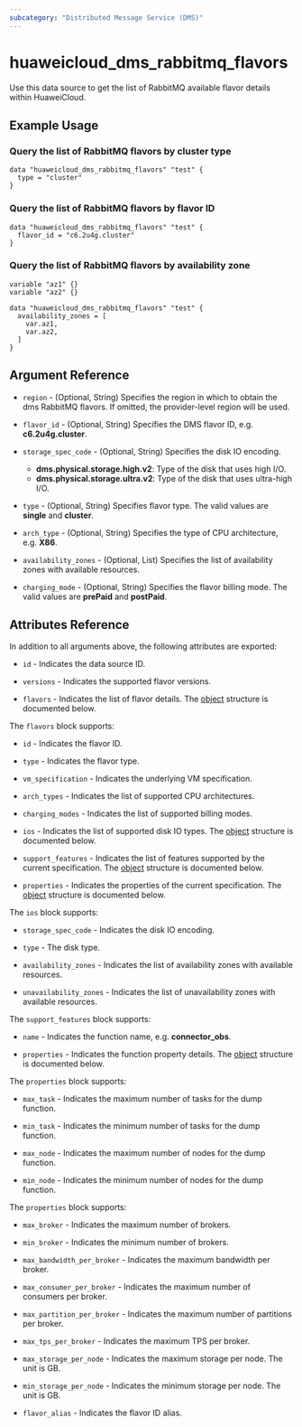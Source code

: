 ```yaml
---
subcategory: "Distributed Message Service (DMS)"
---
```


# huaweicloud_dms_rabbitmq_flavors

Use this data source to get the list of RabbitMQ available flavor details within HuaweiCloud.

## Example Usage

### Query the list of RabbitMQ flavors by cluster type

```hcl
data "huaweicloud_dms_rabbitmq_flavors" "test" {
  type = "cluster"
}
```

### Query the list of RabbitMQ flavors by flavor ID

```hcl
data "huaweicloud_dms_rabbitmq_flavors" "test" {
  flavor_id = "c6.2u4g.cluster"
}
```

### Query the list of RabbitMQ flavors by availability zone

```hcl
variable "az1" {}
variable "az2" {}

data "huaweicloud_dms_rabbitmq_flavors" "test" {
  availability_zones = [
    var.az1,
    var.az2,
  ]
}
```

## Argument Reference

* `region` - (Optional, String) Specifies the region in which to obtain the dms RabbitMQ flavors.
  If omitted, the provider-level region will be used.

* `flavor_id` - (Optional, String) Specifies the DMS flavor ID, e.g. **c6.2u4g.cluster**.

* `storage_spec_code` - (Optional, String) Specifies the disk IO encoding.
  + **dms.physical.storage.high.v2**: Type of the disk that uses high I/O.
  + **dms.physical.storage.ultra.v2**: Type of the disk that uses ultra-high I/O.

* `type` - (Optional, String) Specifies flavor type. The valid values are **single** and **cluster**.

* `arch_type` - (Optional, String) Specifies the type of CPU architecture, e.g. **X86**.

* `availability_zones` - (Optional, List) Specifies the list of availability zones with available resources.

* `charging_mode` - (Optional, String) Specifies the flavor billing mode.
  The valid values are **prePaid** and **postPaid**.

## Attributes Reference

In addition to all arguments above, the following attributes are exported:

* `id` - Indicates the data source ID.

* `versions` - Indicates the supported flavor versions.

* `flavors` - Indicates the list of flavor details.
  The [object](#dms_rabbitmq_flavors) structure is documented below.

<a name="dms_rabbitmq_flavors"></a>
The `flavors` block supports:

* `id` - Indicates the flavor ID.

* `type` - Indicates the flavor type.

* `vm_specification` - Indicates the underlying VM specification.

* `arch_types` - Indicates the list of supported CPU architectures.

* `charging_modes` - Indicates the list of supported billing modes.

* `ios` - Indicates the list of supported disk IO types.
  The [object](#dms_rabbitmq_flavor_ios) structure is documented below.

* `support_features` - Indicates the list of features supported by the current specification.
  The [object](#dms_rabbitmq_flavor_support_features) structure is documented below.

* `properties` - Indicates the properties of the current specification.
  The [object](#dms_rabbitmq_flavor_properties) structure is documented below.

<a name="dms_rabbitmq_flavor_ios"></a>
The `ios` block supports:

* `storage_spec_code` - Indicates the disk IO encoding.

* `type` - The disk type.

* `availability_zones` - Indicates the list of availability zones with available resources.

* `unavailability_zones` - Indicates the list of unavailability zones with available resources.

<a name="dms_rabbitmq_flavor_support_features"></a>
The `support_features` block supports:

* `name` - Indicates the function name, e.g. **connector_obs**.

* `properties` - Indicates the function property details.
  The [object](#dms_rabbitmq_flavor_support_feature_properties) structure is documented below.

<a name="dms_rabbitmq_flavor_support_feature_properties"></a>
The `properties` block supports:

* `max_task` - Indicates the maximum number of tasks for the dump function.

* `min_task` - Indicates the minimum number of tasks for the dump function.

* `max_node` - Indicates the maximum number of nodes for the dump function.

* `min_node` - Indicates the minimum number of nodes for the dump function.

<a name="dms_rabbitmq_flavor_properties"></a>
The `properties` block supports:

* `max_broker` - Indicates the maximum number of brokers.

* `min_broker` - Indicates the minimum number of brokers.

* `max_bandwidth_per_broker` - Indicates the maximum bandwidth per broker.

* `max_consumer_per_broker` - Indicates the maximum number of consumers per broker.

* `max_partition_per_broker` - Indicates the maximum number of partitions per broker.

* `max_tps_per_broker` - Indicates the maximum TPS per broker.

* `max_storage_per_node` - Indicates the maximum storage per node. The unit is GB.

* `min_storage_per_node` - Indicates the minimum storage per node. The unit is GB.

* `flavor_alias` - Indicates the flavor ID alias.
